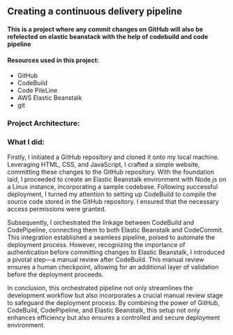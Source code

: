 ## Creating a continuous delivery pipeline

####  This is a project where any commit changes on GitHub will also be refelected on elastic beanstack with the help of codebuild and code pipeline

#### Resources used in this project:
- GitHub
- CodeBuild
- Code PileLine
- AWS Elastic Beanstalk
- git


### Project Architecture:


### What I did:

Firstly, I initiated a GitHub repository and cloned it onto my local machine. Leveraging HTML, CSS, and JavaScript, I crafted a simple website, committing these changes to the GitHub repository. With the foundation laid, I proceeded to create an Elastic Beanstalk environment with Node.js on a Linux instance, incorporating a sample codebase. Following successful deployment, I turned my attention to setting up CodeBuild to compile the source code stored in the GitHub repository. I ensured that the necessary access permissions were granted.

Subsequently, I orchestrated the linkage between CodeBuild and CodePipeline, connecting them to both Elastic Beanstalk and CodeCommit. This integration established a seamless pipeline, poised to automate the deployment process. However, recognizing the importance of authentication before committing changes to Elastic Beanstalk, I introduced a pivotal step—a manual review after CodeBuild. This manual review ensures a human checkpoint, allowing for an additional layer of validation before the deployment proceeds.

In conclusion, this orchestrated pipeline not only streamlines the development workflow but also incorporates a crucial manual review stage to safeguard the deployment process. By combining the power of GitHub, CodeBuild, CodePipeline, and Elastic Beanstalk, this setup not only enhances efficiency but also ensures a controlled and secure deployment environment.

